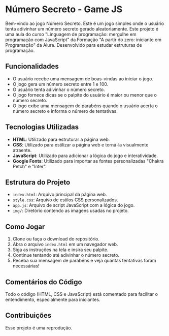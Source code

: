 # Número Secreto - Game JS

Bem-vindo ao jogo Número Secreto.
Este é um jogo simples onde o usuário tenta adivinhar um número secreto gerado aleatoriamente.
Este projeto é uma aula do curso "Linguagem de programação: mergulhe em programação com JavaScript" da Formação "A partir do zero: iniciante em Programação" da Alura.
Desenvolvido para estudar estruturas de programação.

## Funcionalidades

- O usuário recebe uma mensagem de boas-vindas ao iniciar o jogo.
- O jogo gera um número secreto entre 1 e 100.
- O usuário tenta adivinhar o número secreto.
- O jogo fornece dicas se o palpite do usuário é maior ou menor que o número secreto.
- O jogo exibe uma mensagem de parabéns quando o usuário acerta o número secreto e informa o número de tentativas.

## Tecnologias Utilizadas

- **HTML**: Utilizado para estruturar a página web.
- **CSS**: Utilizado para estilizar a página web e torná-la visualmente atraente.
- **JavaScript**: Utilizado para adicionar a lógica do jogo e interatividade.
- **Google Fonts**: Utilizado para importar as fontes personalizadas "Chakra Petch" e "Inter".

## Estrutura do Projeto

- `index.html`: Arquivo principal da página web.
- `style.css`: Arquivo de estilos CSS personalizados.
- `app.js`: Arquivo de script JavaScript com a lógica do jogo.
- `img/`: Diretório contendo as imagens usadas no projeto.

## Como Jogar

1. Clone ou faça o download do repositório.
2. Abra o arquivo `index.html` em um navegador web.
3. Siga as instruções na tela e insira seu palpite.
4. Continue tentando até adivinhar o número secreto.
5. Receba sua mensagem de parabéns e veja quantas tentativas foram necessárias!

## Comentários do Código

Todo o código (HTML, CSS e JavaScript) está comentado para facilitar o entendimento, especialmente para iniciantes.

## Contribuições

Esse projeto é uma reprodução.
